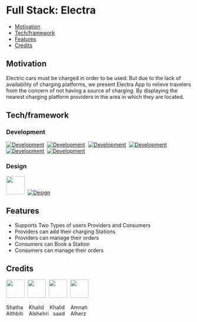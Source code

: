 # Full Stack: Electra

- [Motivation](#Motivation)
- [Tech/framework](#Tech/framework)
- [Features](#Features)
- [Credits](#credits)

## Motivation

Electric cars must be charged in order to be used. But due to the lack of availability of charging platforms, we present Electra App to relieve travelers from the concern of not having a source of charging. By displaying the nearest charging platform providers in the area in which they are located.


## Tech/framework

### Development
[![Development](https://skillicons.dev/icons?i=dart&theme=dark)](https://dart.dev)&nbsp;&nbsp;[![Development](https://skillicons.dev/icons?i=flutter&theme=dark)](https://flutter.dev)&nbsp;&nbsp;[![Development](https://skillicons.dev/icons?i=postman&theme=dark)](https://www.postman.com)&nbsp;&nbsp;[![Development](https://skillicons.dev/icons?i=supabase&theme=dark)](https://supabase.com)&nbsp;&nbsp;[![Development](https://skillicons.dev/icons?i=vscode&theme=dark)](https://code.visualstudio.com)&nbsp;&nbsp;[![Development](https://skillicons.dev/icons?i=github&theme=dark)](https://github.com)

### Design
[<img src="https://avatars.githubusercontent.com/u/58453772?s=280&v=4" width="50px;"/>](https://rive.app)&nbsp;&nbsp;[![Design](https://skillicons.dev/icons?i=figma&theme=dark)](https://www.figma.com)


## Features

- Supports Two Types of users Providers and Consumers
- Providers can add their charging Stations 
- Providers can manage their orders
- Consumers can Book a Station
- Consumers can manage their orders

## Credits

[<img src="https://github.com/Shatha88.png" width="50px;"/>](https://github.com/Shatha88)&nbsp;&nbsp;[<img src="https://github.com/KhalidAli9.png" width="50px;"/>](https://github.com/KhalidAli9)&nbsp;&nbsp;[<img src="https://github.com/Khalidsaadhabash.png" width="50px;"/>](https://github.com/Khalidsaadhabash)&nbsp;&nbsp;[<img src="https://github.com/herz1291.png" width="50px;"/>](https://github.com/herz1291)

Shatha &nbsp;&nbsp; Khalid &nbsp;&nbsp; Khalid &nbsp;&nbsp; Amnah <br />
Althbiti &nbsp;&nbsp; Alshehri &nbsp; saad &nbsp;&nbsp; Alherz
